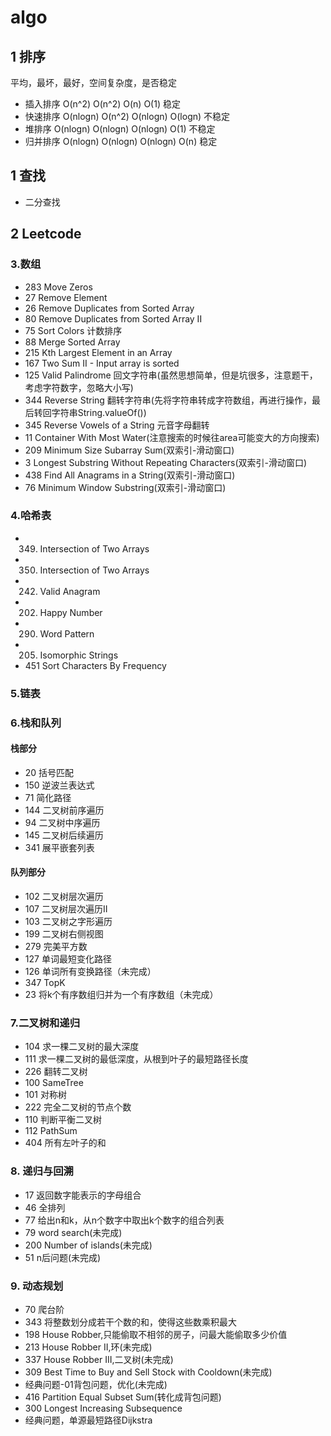 # algo

## 1 排序
平均，最坏，最好，空间复杂度，是否稳定
* 插入排序 O(n^2)   O(n^2)   O(n)     O(1)    稳定
* 快速排序 O(nlogn) O(n^2)   O(nlogn) O(logn) 不稳定
* 堆排序     O(nlogn) O(nlogn) O(nlogn) O(1)    不稳定
* 归并排序 O(nlogn) O(nlogn) O(nlogn) O(n)    稳定

## 1 查找
* 二分查找

## 2 Leetcode
### 3.数组
* 283 Move Zeros
* 27 Remove Element
* 26 Remove Duplicates from Sorted Array
* 80 Remove Duplicates from Sorted Array II
* 75 Sort Colors 计数排序
* 88 Merge Sorted Array
* 215 Kth Largest Element in an Array
* 167 Two Sum II - Input array is sorted
* 125 Valid Palindrome 回文字符串(虽然思想简单，但是坑很多，注意题干，考虑字符数字，忽略大小写)
* 344 Reverse String 翻转字符串(先将字符串转成字符数组，再进行操作，最后转回字符串String.valueOf())
* 345 Reverse Vowels of a String 元音字母翻转
* 11 Container With Most Water(注意搜索的时候往area可能变大的方向搜索)
* 209 Minimum Size Subarray Sum(双索引-滑动窗口)
* 3 Longest Substring Without Repeating Characters(双索引-滑动窗口)
* 438 Find All Anagrams in a String(双索引-滑动窗口)
* 76 Minimum Window Substring(双索引-滑动窗口)


### 4.哈希表
* 349. Intersection of Two Arrays
* 350. Intersection of Two Arrays
* 242. Valid Anagram
* 202. Happy Number
* 290. Word Pattern
* 205. Isomorphic Strings
* 451 Sort Characters By Frequency

### 5.链表

### 6.栈和队列
#### 栈部分 
* 20 括号匹配
* 150 逆波兰表达式
* 71 简化路径
* 144 二叉树前序遍历
* 94 二叉树中序遍历
* 145 二叉树后续遍历
* 341 展平嵌套列表

#### 队列部分
* 102 二叉树层次遍历
* 107 二叉树层次遍历II
* 103 二叉树之字形遍历
* 199 二叉树右侧视图
* 279 完美平方数
* 127 单词最短变化路径
* 126 单词所有变换路径（未完成）
* 347 TopK
* 23 将k个有序数组归并为一个有序数组（未完成）

### 7.二叉树和递归
* 104 求一棵二叉树的最大深度
* 111 求一棵二叉树的最低深度，从根到叶子的最短路径长度
* 226 翻转二叉树
* 100 SameTree
* 101 对称树
* 222 完全二叉树的节点个数
* 110 判断平衡二叉树
* 112 PathSum
* 404 所有左叶子的和

### 8. 递归与回溯
* 17 返回数字能表示的字母组合
* 46 全排列
* 77 给出n和k，从n个数字中取出k个数字的组合列表
* 79 word search(未完成)
* 200 Number of islands(未完成)
* 51 n后问题(未完成)

### 9. 动态规划
* 70 爬台阶
* 343 将整数划分成若干个数的和，使得这些数乘积最大
* 198 House Robber,只能偷取不相邻的房子，问最大能偷取多少价值
* 213 House Robber II,环(未完成)
* 337 House Robber III,二叉树(未完成)
* 309 Best Time to Buy and Sell Stock with Cooldown(未完成)
* 经典问题-01背包问题，优化(未完成)
* 416 Partition Equal Subset Sum(转化成背包问题)
* 300 Longest Increasing Subsequence
* 经典问题，单源最短路径Dijkstra


